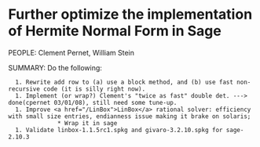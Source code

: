 

# Further optimize the implementation of Hermite Normal Form in Sage

PEOPLE: Clement Pernet, William Stein 

SUMMARY: Do the following: 

      1. Rewrite add row to (a) use a block method, and (b) use fast non-recursive code (it is silly right now). 
      1. Implement (or wrap?) Clement's "twice as fast" double det. ---> done(cpernet 03/01/08), still need some tune-up. 
      1. Improve <a href="/LinBox">LinBox</a> rational solver: efficiency with small size entries, endianness issue making it brake on solaris; 
                  * Wrap it in sage 
      1. Validate linbox-1.1.5rc1.spkg and givaro-3.2.10.spkg for sage-2.10.3 